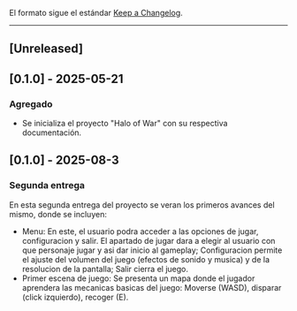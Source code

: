 El formato sigue el estándar [Keep a Changelog](https://keepachangelog.com/es-ES/1.0.0/).

---

## [Unreleased]

## [0.1.0] - 2025-05-21
### Agregado
- Se inicializa el proyecto "Halo of War" con su respectiva documentación.
## [0.1.0] - 2025-08-3
### Segunda entrega
En esta segunda entrega del proyecto se veran los primeros avances del mismo, donde se incluyen:
- Menu:
En este, el usuario podra acceder a las opciones de jugar, configuracion y salir. El apartado de jugar dara a elegir al usuario con que personaje jugar y asi dar inicio al gameplay; Configuracion permite el ajuste del volumen del juego (efectos de sonido y musica) y de la resolucion de la pantalla; Salir cierra el juego.
- Primer escena de juego:
Se presenta un mapa donde el jugador aprendera las mecanicas basicas del juego: Moverse (WASD), disparar (click izquierdo), recoger (E).

